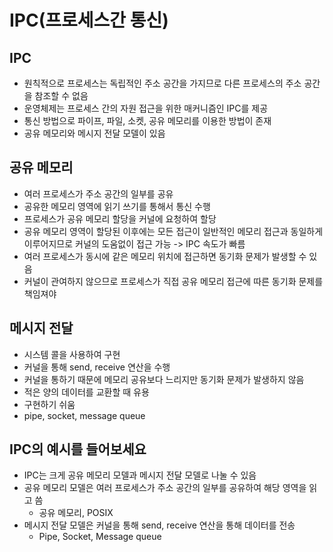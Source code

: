 # IPC(프로세스간 통신)
## IPC
- 원칙적으로 프로세스는 독립적인 주소 공간을 가지므로 다른 프로세스의 주소 공간을 참조할 수 없음
- 운영체제는 프로세스 간의 자원 접근을 위한 매커니즘인 IPC를 제공
- 통신 방법으로 파이프, 파일, 소켓, 공유 메모리를 이용한 방법이 존재
- 공유 메모리와 메시지 전달 모델이 있음

## 공유 메모리
- 여러 프로세스가 주소 공간의 일부를 공유
- 공유한 메모리 영역에 읽기 쓰기를 통해서 통신 수행
- 프로세스가 공유 메모리 할당을 커널에 요청하여 할당
- 공유 메모리 영역이 할당된 이후에는 모든 접근이 일반적인 메모리 접근과 동일하게 이루어지므로 커널의 도움없이 접근 가능 -> IPC 속도가 빠름
- 여러 프로세스가 동시에 같은 메모리 위치에 접근하면 동기화 문제가 발생할 수 있음
- 커널이 관여하지 않으므로 프로세스가 직접 공유 메모리 접근에 따른 동기화 문제를 책임져야

## 메시지 전달
- 시스템 콜을 사용하여 구현
- 커널을 통해 send, receive 연산을 수행
- 커널을 통하기 때문에 메모리 공유보다 느리지만 동기화 문제가 발생하지 않음
- 적은 양의 데이터를 교환할 때 유용
- 구현하기 쉬움
- pipe, socket, message queue

## IPC의 예시를 들어보세요
- IPC는 크게 공유 메모리 모델과 메시지 전달 모델로 나눌 수 있음
- 공유 메모리 모델은 여러 프로세스가 주소 공간의 일부를 공유하여 해당 영역을 읽고 씀
  - 공유 메모리, POSIX
- 메시지 전달 모델은 커널을 통해 send, receive 연산을 통해 데이터를 전송
  - Pipe, Socket, Message queue


